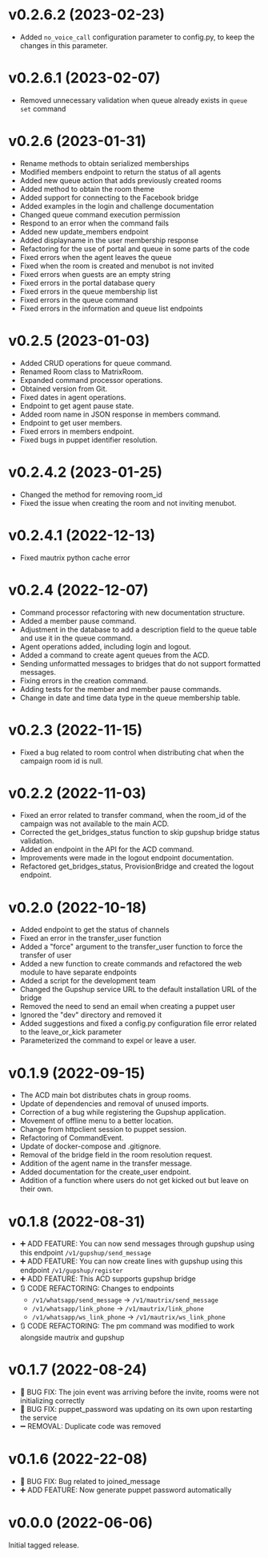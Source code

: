 # v0.2.6.2 (2023-02-23)
- Added `no_voice_call` configuration parameter to config.py, to keep the changes in this parameter.  

# v0.2.6.1 (2023-02-07)
- Removed unnecessary validation when queue already exists in `queue set` command

# v0.2.6 (2023-01-31)
- Rename methods to obtain serialized memberships
- Modified members endpoint to return the status of all agents
- Added new queue action that adds previously created rooms
- Added method to obtain the room theme
- Added support for connecting to the Facebook bridge
- Added examples in the login and challenge documentation
- Changed queue command execution permission
- Respond to an error when the command fails
- Added new update_members endpoint
- Added displayname in the user membership response
- Refactoring for the use of portal and queue in some parts of the code
- Fixed errors when the agent leaves the queue
- Fixed when the room is created and menubot is not invited
- Fixed errors when guests are an empty string
- Fixed errors in the portal database query
- Fixed errors in the queue membership list
- Fixed errors in the queue command
- Fixed errors in the information and queue list endpoints

# v0.2.5 (2023-01-03)
- Added CRUD operations for queue command.
- Renamed Room class to MatrixRoom.
- Expanded command processor operations.
- Obtained version from Git.
- Fixed dates in agent operations.
- Endpoint to get agent pause state.
- Added room name in JSON response in members command.
- Endpoint to get user members.
- Fixed errors in members endpoint.
- Fixed bugs in puppet identifier resolution.

# v0.2.4.2 (2023-01-25)
- Changed the method for removing room_id
- Fixed the issue when creating the room and not inviting menubot.

# v0.2.4.1 (2022-12-13)
- Fixed mautrix python cache error

# v0.2.4 (2022-12-07)
- Command processor refactoring with new documentation structure.
- Added a member pause command.
- Adjustment in the database to add a description field to the queue table and use it in the queue command.
- Agent operations added, including login and logout.
- Added a command to create agent queues from the ACD.
- Sending unformatted messages to bridges that do not support formatted messages.
- Fixing errors in the creation command.
- Adding tests for the member and member pause commands.
- Change in date and time data type in the queue membership table.

# v0.2.3 (2022-11-15)
- Fixed a bug related to room control when distributing chat when the campaign room id is null.

# v0.2.2 (2022-11-03)
- Fixed an error related to transfer command, when the room_id of the campaign was not available to the main ACD.
- Corrected the get_bridges_status function to skip gupshup bridge status validation.
- Added an endpoint in the API for the ACD command.
- Improvements were made in the logout endpoint documentation.
- Refactored get_bridges_status, ProvisionBridge and created the logout endpoint.

# v0.2.0 (2022-10-18)
- Added endpoint to get the status of channels
- Fixed an error in the transfer_user function
- Added a "force" argument to the transfer_user function to force the transfer of user
- Added a new function to create commands and refactored the web module to have separate endpoints
- Added a script for the development team
- Changed the Gupshup service URL to the default installation URL of the bridge
- Removed the need to send an email when creating a puppet user
- Ignored the "dev" directory and removed it
- Added suggestions and fixed a config.py configuration file error related to the leave_or_kick parameter
- Parameterized the command to expel or leave a user.


# v0.1.9 (2022-09-15)
- The ACD main bot distributes chats in group rooms.
- Update of dependencies and removal of unused imports.
- Correction of a bug while registering the Gupshup application.
- Movement of offline menu to a better location.
- Change from httpclient session to puppet session.
- Refactoring of CommandEvent.
- Update of docker-compose and .gitignore.
- Removal of the bridge field in the room resolution request.
- Addition of the agent name in the transfer message.
- Added documentation for the create_user endpoint.
- Addition of a function where users do not get kicked out but leave on their own.

# v0.1.8 (2022-08-31)
- ➕ ADD FEATURE: You can now send messages through gupshup using this endpoint `/v1/gupshup/send_message`
- ➕ ADD FEATURE: You can now create lines with gupshup using this endpoint `/v1/gupshup/register`
- ➕ ADD FEATURE: This ACD supports gupshup bridge
- 🔃 CODE REFACTORING: Changes to endpoints
    - `/v1/whatsapp/send_message` -> `/v1/mautrix/send_message`
    - `/v1/whatsapp/link_phone` -> `/v1/mautrix/link_phone`
    - `/v1/whatsapp/ws_link_phone` -> `/v1/mautrix/ws_link_phone`
- 🔃 CODE REFACTORING: The pm command was modified to work alongside mautrix and gupshup

# v0.1.7 (2022-08-24)

- 🐛 BUG FIX: The join event was arriving before the invite, rooms were not initializing correctly
- 🐛 BUG FIX: puppet_password was updating on its own upon restarting the service
- ➖ REMOVAL: Duplicate code was removed
# v0.1.6 (2022-22-08)

- 🐛 BUG FIX: Bug related to joined_message
- ➕ ADD FEATURE: Now generate puppet password automatically

# v0.0.0 (2022-06-06)

Initial tagged release.
